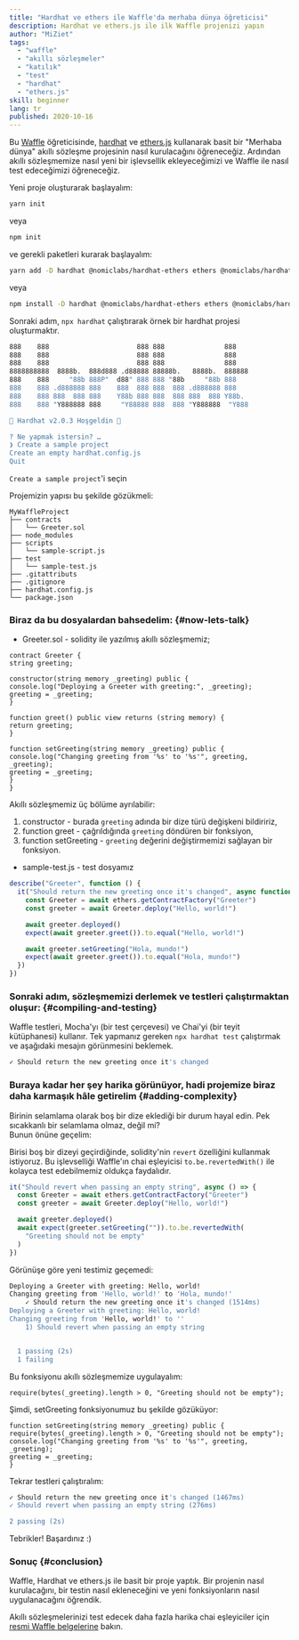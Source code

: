 ```yaml
---
title: "Hardhat ve ethers ile Waffle'da merhaba dünya öğreticisi"
description: Hardhat ve ethers.js ile ilk Waffle projenizi yapın
author: "MiZiet"
tags:
  - "waffle"
  - "akıllı sözleşmeler"
  - "katılık"
  - "test"
  - "hardhat"
  - "ethers.js"
skill: beginner
lang: tr
published: 2020-10-16
---
```


Bu [Waffle](https://ethereum-waffle.readthedocs.io) öğreticisinde, [hardhat](https://hardhat.org/) ve [ethers.js](https://docs.ethers.io/v5/) kullanarak basit bir "Merhaba dünya" akıllı sözleşme projesinin nasıl kurulacağını öğreneceğiz. Ardından akıllı sözleşmemize nasıl yeni bir işlevsellik ekleyeceğimizi ve Waffle ile nasıl test edeceğimizi öğreneceğiz.

Yeni proje oluşturarak başlayalım:

```bash
yarn init
```

veya

```bash
npm init
```

ve gerekli paketleri kurarak başlayalım:

```bash
yarn add -D hardhat @nomiclabs/hardhat-ethers ethers @nomiclabs/hardhat-waffle ethereum-waffle chai
```

veya

```bash
npm install -D hardhat @nomiclabs/hardhat-ethers ethers @nomiclabs/hardhat-waffle ethereum-waffle chai
```

Sonraki adım, `npx hardhat` çalıştırarak örnek bir hardhat projesi oluşturmaktır.

```bash
888    888                      888 888               888
888    888                      888 888               888
888    888                      888 888               888
8888888888  8888b.  888d888 .d88888 88888b.   8888b.  888888
888    888     "88b 888P"  d88" 888 888 "88b     "88b 888
888    888 .d888888 888    888  888 888  888 .d888888 888
888    888 888  888 888    Y88b 888 888  888 888  888 Y88b.
888    888 "Y888888 888     "Y88888 888  888 "Y888888  "Y888

👷 Hardhat v2.0.3 Hoşgeldin 👷‍

? Ne yapmak istersin? …
❯ Create a sample project
Create an empty hardhat.config.js
Quit
```

`Create a sample project`'i seçin

Projemizin yapısı bu şekilde gözükmeli:

```
MyWaffleProject
├── contracts
│   └── Greeter.sol
├── node_modules
├── scripts
│   └── sample-script.js
├── test
│   └── sample-test.js
├── .gitattributs
├── .gitignore
├── hardhat.config.js
└── package.json
```

### Biraz da bu dosyalardan bahsedelim: {#now-lets-talk}

- Greeter.sol - solidity ile yazılmış akıllı sözleşmemiz;

```solidity
contract Greeter {
string greeting;

constructor(string memory _greeting) public {
console.log("Deploying a Greeter with greeting:", _greeting);
greeting = _greeting;
}

function greet() public view returns (string memory) {
return greeting;
}

function setGreeting(string memory _greeting) public {
console.log("Changing greeting from '%s' to '%s'", greeting, _greeting);
greeting = _greeting;
}
}
```

Akıllı sözleşmemiz üç bölüme ayrılabilir:

1. constructor - burada `greeting` adında bir dize türü değişkeni bildiririz,
2. function greet - çağrıldığında `greeting` döndüren bir fonksiyon,
3. function setGreeting - `greeting` değerini değiştirmemizi sağlayan bir fonksiyon.

- sample-test.js - test dosyamız

```js
describe("Greeter", function () {
  it("Should return the new greeting once it's changed", async function () {
    const Greeter = await ethers.getContractFactory("Greeter")
    const greeter = await Greeter.deploy("Hello, world!")

    await greeter.deployed()
    expect(await greeter.greet()).to.equal("Hello, world!")

    await greeter.setGreeting("Hola, mundo!")
    expect(await greeter.greet()).to.equal("Hola, mundo!")
  })
})
```

### Sonraki adım, sözleşmemizi derlemek ve testleri çalıştırmaktan oluşur: {#compiling-and-testing}

Waffle testleri, Mocha'yı (bir test çerçevesi) ve Chai'yi (bir teyit kütüphanesi) kullanır. Tek yapmanız gereken `npx hardhat test` çalıştırmak ve aşağıdaki mesajın görünmesini beklemek.

```bash
✓ Should return the new greeting once it's changed
```

### Buraya kadar her şey harika görünüyor, hadi projemize biraz daha karmaşık hâle getirelim <Emoji text=":slightly_smiling_face:" size={1}/> {#adding-complexity}

Birinin selamlama olarak boş bir dize eklediği bir durum hayal edin. Pek sıcakkanlı bir selamlama olmaz, değil mi?  
Bunun önüne geçelim:

Birisi boş bir dizeyi geçirdiğinde, solidity'nin `revert` özelliğini kullanmak istiyoruz. Bu işlevselliği Waffle'ın chai eşleyicisi `to.be.revertedWith()` ile kolayca test edebilmemiz oldukça faydalıdır.

```js
it("Should revert when passing an empty string", async () => {
  const Greeter = await ethers.getContractFactory("Greeter")
  const greeter = await Greeter.deploy("Hello, world!")

  await greeter.deployed()
  await expect(greeter.setGreeting("")).to.be.revertedWith(
    "Greeting should not be empty"
  )
})
```

Görünüşe göre yeni testimiz geçemedi:

```bash
Deploying a Greeter with greeting: Hello, world!
Changing greeting from 'Hello, world!' to 'Hola, mundo!'
    ✓ Should return the new greeting once it's changed (1514ms)
Deploying a Greeter with greeting: Hello, world!
Changing greeting from 'Hello, world!' to ''
    1) Should revert when passing an empty string


  1 passing (2s)
  1 failing
```

Bu fonksiyonu akıllı sözleşmemize uygulayalım:

```solidity
require(bytes(_greeting).length > 0, "Greeting should not be empty");
```

Şimdi, setGreeting fonksiyonumuz bu şekilde gözüküyor:

```solidity
function setGreeting(string memory _greeting) public {
require(bytes(_greeting).length > 0, "Greeting should not be empty");
console.log("Changing greeting from '%s' to '%s'", greeting, _greeting);
greeting = _greeting;
}
```

Tekrar testleri çalıştıralım:

```bash
✓ Should return the new greeting once it's changed (1467ms)
✓ Should revert when passing an empty string (276ms)

2 passing (2s)
```

Tebrikler! Başardınız :)

### Sonuç {#conclusion}

Waffle, Hardhat ve ethers.js ile basit bir proje yaptık. Bir projenin nasıl kurulacağını, bir testin nasıl ekleneceğini ve yeni fonksiyonların nasıl uygulanacağını öğrendik.

Akıllı sözleşmelerinizi test edecek daha fazla harika chai eşleyiciler için [resmi Waffle belgelerine](https://ethereum-waffle.readthedocs.io/en/latest/matchers.html) bakın.
